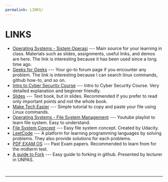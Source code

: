 ```yaml
---
permalink: LINKS/
---
```


# LINKS

* [Operating Systems - Sistem Operasi](https://os.vlsm.org/) ---
Main source for your learning in class.
Materials such as slides, assignments, useful links, and demos are here.
The link is interesting because it has been used since a long time ago.
* [Geeks for Geeks](https://www.geeksforgeeks.org/) ---
Your go-to forum page if you encounter any problem.
The link is interesting because I can search linux commands, github how-to, and so on.
* [Intro to Cyber Security Course](https://youtu.be/U_P23SqJaDc) ---
Intro to Cyber Security Course.
Very detailed explanation and beginner friendly.
* [Slides](https://www.os-book.com/OS10/slide-dir/) ---
Text book, but in slides.
Recommended if you prefer to read only important points and not the whole book.
* [Make Tech Easier](https://www.maketecheasier.com/copy-paste-files-linux-command-line/) ---
Simple tutorial to copy and paste your file using Linux commands.
* [Operating Systems - File System Management](https://www.youtube.com/watch?v=DYGIPiez5GY&list=PLySKRj7KSLYgS9jVyonZTFpiYkIzZXF2-) --- 
Youtube playlist to learn file system. Easy to understand.
* [File System Concept](https://www.youtube.com/watch?v=mzUyMy7Ihk0) ---
Easy file system concept. Created by Udacity.
* [LeetCode](https://leetcode.com/problemset/all/) ---
A platform for learning programming languages by solving problems. They also provide solutions for each problems.
* [PDF EXAM OS](https://rms46.vlsm.org/1/94.pdf) ---
Past Exam papers. Recommended to learn from for the midterm test.
* [A guide to Fork](https://www.youtube.com/watch?v=8rry2ncZmfg) ---
Easy guide to forking in github. Presented by lecturer in UNPAS.
<br>
<hr>
